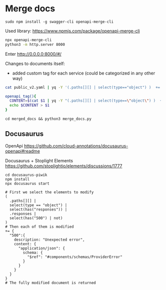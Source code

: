 # Merge docs

```
sudo npm install -g swagger-cli openapi-merge-cli
```

Used library: https://www.npmjs.com/package/openapi-merge-cli

```bash 
npx openapi-merge-cli
python3 -m http.server 8000
```

Enter http://0.0.0.0:8000/#/

Changes to documents itself:

- added custom tag for each service (could be categorized in any other way)

```bash
cat public_v2.yaml | yq -Y '(.paths[][] | select(type=="object") )  += {tags: ["Access Control"]}' 

openapi_tag(){
  CONTENT=$(cat $1 | yq -Y "(.paths[][] | select(type==\"object\") )  += {tags: [\"$2\"]}")
  echo $CONTENT > $1
}

```

```
cd merged_docs && python3 merge_docs.py
```

## Docusaurus

OpenApi
https://github.com/cloud-annotations/docusaurus-openapi#readme

Docusaurus + Stoplight Elements
https://github.com/stoplightio/elements/discussions/1777
```
cd docusaurus-piwik
npm install
npx docusaurus start
```

```
# First we select the elements to modify
(
  .paths[][] |
  select(type == "object") |
  select(has("responses")) | 
  .responses |
  select(has("500") | not)
)
# Then each of them is modified 
+= {
  "500":{
    description: "Unexpected error",
    content: {
      "application/json": {
        schema: {
          "$ref": "#components/schemas/ProviderError"
        }
      }
    }
  }
}
# The fully modified document is returned
```
